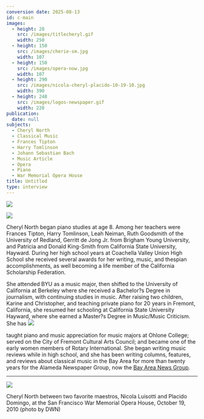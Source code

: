 ```yaml
---
conversion date: 2025-08-13
id: c-main
images:
  - height: 28
    src: /images/titlecheryl.gif
    width: 250
  - height: 150
    src: /images/cherie-sm.jpg
    width: 107
  - height: 150
    src: /images/opera-now.jpg
    width: 107
  - height: 290
    src: /images/nicola-cheryl-placido-10-19-10.jpg
    width: 390
  - height: 248
    src: /images/logos-newspaper.gif
    width: 220
publication:
  date: null
subjects:
  - Cheryl North
  - Classical Music
  - Frances Tipton
  - Harry Tomlinson
  - Johann Sebastian Bach
  - Music Article
  - Opera
  - Piano
  - War Memorial Opera House
title: Untitled
type: interview
---
```


![](/images/title-cheryl.gif)

![](/images/cherie-9-06.jpg)

Cheryl North began piano studies at age 8. Among her teachers were Frances Tipton, Harry Tomlinson, Leah Neiman, Ruth Goodsmith of the University of Redland, Gerritt de Jong Jr. from Brigham Young University, and Patricia and Donald King-Smith from California State University, Hayward. During her high school years at Coachella Valley Union High School she received several awards for her writing, music, and thespian accomplishments, as well becoming a life member of the California Scholarship Federation.

She attended BYU as a music major, then shifted to the University of California at Berkeley where she received a Bachelor?s Degree in journalism, with continuing studies in music. After raising two children, Karine and Christopher, and teaching private piano for 20 years in Fremont, California, she resumed her schooling at California State University Hayward, where she earned a Master?s Degree in Music/Music Criticism. She has
![](/images/opera-now.jpg)

taught piano and music appreciation for music majors at Ohlone College; served on the City of Fremont Cultural Arts Council; and became one of the early women members of Rotary International. She began writing music reviews while in high school, and she has been writing columns, features, and reviews about classical music in the Bay Area for more than twenty years for the Alameda Newspaper Group, now the [Bay Area News Group](http://www.insidebayarea.com/columnists/cherylnorth).

*****

![](/images/nicola-cheryl-placido-10-19-10.jpg)

Cheryl North between two favorite maestros, Nicola Luisotti and Placido Domingo, at the San Francisco War Memorial Opera House,
October 19, 2010 (photo by DWN)



